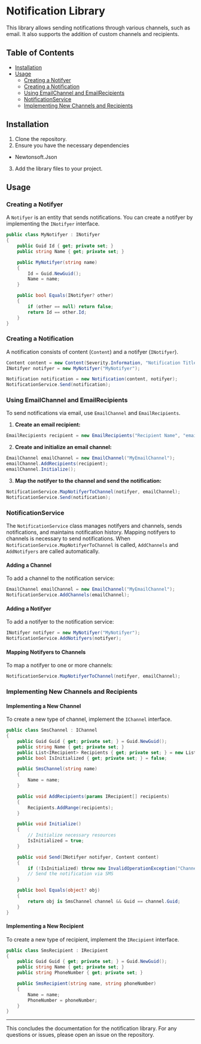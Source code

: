 ﻿# Notification Library

This library allows sending notifications through various channels, such as email. It also supports the addition of custom channels and recipients.

## Table of Contents

- [Installation](#installation)
- [Usage](#usage)
  - [Creating a Notifyer](#creating-a-notifyer)
  - [Creating a Notification](#creating-a-notification)
  - [Using EmailChannel and EmailRecipients](#using-emailchannel-and-emailrecipients)
  - [NotificationService](#notificationservice)
  - [Implementing New Channels and Recipients](#implementing-new-channels-and-recipients)

## Installation

1. Clone the repository.
2. Ensure you have the necessary dependencies  - Newtonsoft.Json
3. Add the library files to your project.

## Usage

### Creating a Notifyer

A `Notifyer` is an entity that sends notifications. You can create a notifyer by implementing the `INotifyer` interface.

```csharp
public class MyNotifyer : INotifyer
{
    public Guid Id { get; private set; }
    public string Name { get; private set; }

    public MyNotifyer(string name)
    {
        Id = Guid.NewGuid();
        Name = name;
    }

    public bool Equals(INotifyer? other)
    {
        if (other == null) return false;
        return Id == other.Id;
    }
}
```

### Creating a Notification

A notification consists of content (`Content`) and a notifyer (`INotifyer`).

```csharp
Content content = new Content(Severity.Information, "Notification Title", "Notification Message");
INotifyer notifyer = new MyNotifyer("MyNotifyer");

Notification notification = new Notification(content, notifyer);
NotificationService.Send(notification);
```

### Using EmailChannel and EmailRecipients

To send notifications via email, use `EmailChannel` and `EmailRecipients`.

1. **Create an email recipient:**

```csharp
EmailRecipients recipient = new EmailRecipients("Recipient Name", "email@example.com");
```

2. **Create and initialize an email channel:**

```csharp
EmailChannel emailChannel = new EmailChannel("MyEmailChannel");
emailChannel.AddRecipients(recipient);
emailChannel.Initialize();
```

3. **Map the notifyer to the channel and send the notification:**

```csharp
NotificationService.MapNotifyerToChannel(notifyer, emailChannel);
NotificationService.Send(notification);
```

### NotificationService

The `NotificationService` class manages notifyers and channels, sends notifications, and maintains notification history.
Mapping notifyers to channels is necessary to send notifications. When `NotificationService.MapNotifyerToChannel` is called, `AddChannels` and `AddNotifyers` are called automatically.

#### Adding a Channel

To add a channel to the notification service:

```csharp
EmailChannel emailChannel = new EmailChannel("MyEmailChannel");
NotificationService.AddChannels(emailChannel);
```

#### Adding a Notifyer

To add a notifyer to the notification service:

```csharp
INotifyer notifyer = new MyNotifyer("MyNotifyer");
NotificationService.AddNotifyers(notifyer);
```

#### Mapping Notifyers to Channels

To map a notifyer to one or more channels:

```csharp
NotificationService.MapNotifyerToChannel(notifyer, emailChannel);
```

### Implementing New Channels and Recipients

#### Implementing a New Channel

To create a new type of channel, implement the `IChannel` interface.

```csharp
public class SmsChannel : IChannel
{
    public Guid Guid { get; private set; } = Guid.NewGuid();
    public string Name { get; private set; }
    public List<IRecipient> Recipients { get; private set; } = new List<IRecipient>();
    public bool IsInitialized { get; private set; } = false;

    public SmsChannel(string name)
    {
        Name = name;
    }

    public void AddRecipients(params IRecipient[] recipients)
    {
        Recipients.AddRange(recipients);
    }

    public void Initialize()
    {
        // Initialize necessary resources
        IsInitialized = true;
    }

    public void Send(INotifyer notifyer, Content content)
    {
        if (!IsInitialized) throw new InvalidOperationException("Channel not initialized.");
        // Send the notification via SMS
    }

    public bool Equals(object? obj)
    {
        return obj is SmsChannel channel && Guid == channel.Guid;
    }
}
```

#### Implementing a New Recipient

To create a new type of recipient, implement the `IRecipient` interface.

```csharp
public class SmsRecipient : IRecipient
{
    public Guid Guid { get; private set; } = Guid.NewGuid();
    public string Name { get; private set; }
    public string PhoneNumber { get; private set; }

    public SmsRecipient(string name, string phoneNumber)
    {
        Name = name;
        PhoneNumber = phoneNumber;
    }
}
```

---

This concludes the documentation for the notification library. For any questions or issues, please open an issue on the repository.